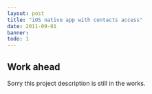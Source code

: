 ```yaml
---
layout: post
title: "iOS native app with contacts access"
date: 2011-09-01
banner:
todo: 1
---
```


## Work ahead

Sorry this project description is still in the works.

<!--

Entwickelte wurde eine native iOS-Applikation (Objective-C), die Zugriff und Manipulation verschiedener Adressbücher auf dem jeweiligen Gerät ermöglichte.
Die Applikation wurde konform zur Telekom CI/CD gestaltet.

Es war außerdem eine Web-Komponente enthalten die optisch in die App integriert war und im Browser bedient wurde.
Konfigurationsprofile mit E-Mail Accounts wurden dynamisch erzeugt und auf Geräten installiert.

Das Testen wurde via TestFlight und mit manuellen AdHoc Profilen durchgeführt.


## Challenge



## Responsibilities
-->
